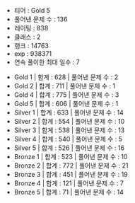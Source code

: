 * 티어 : Gold 5
* 풀어낸 문제 수 : 136
* 레이팅 : 838
* 클래스 : 2
* 랭크 : 14763
* exp : 938371
* 연속 풀이한 최대 일수 : 7

- Gold 1 | 합계 : 628 | 풀어낸 문제 수 : 2
- Gold 2 | 합계 : 711 | 풀어낸 문제 수 : 1
- Gold 4 | 합계 : 775 | 풀어낸 문제 수 : 3
- Gold 5 | 합계 : 606 | 풀어낸 문제 수 : 1
- Silver 1 | 합계 : 633 | 풀어낸 문제 수 : 14
- Silver 2 | 합계 : 554 | 풀어낸 문제 수 : 10
- Silver 3 | 합계 : 538 | 풀어낸 문제 수 : 13
- Silver 4 | 합계 : 540 | 풀어낸 문제 수 : 5
- Silver 5 | 합계 : 526 | 풀어낸 문제 수 : 16
- Bronze 1 | 합계 : 523 | 풀어낸 문제 수 : 10
- Bronze 2 | 합계 : 772 | 풀어낸 문제 수 : 21
- Bronze 3 | 합계 : 451 | 풀어낸 문제 수 : 19
- Bronze 4 | 합계 : 121 | 풀어낸 문제 수 : 7
- Bronze 5 | 합계 : 71 | 풀어낸 문제 수 : 14
